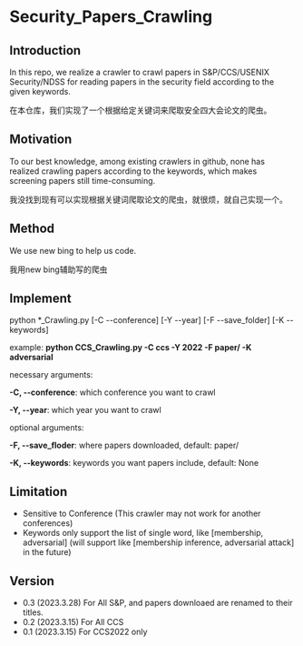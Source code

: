 # Security_Papers_Crawling
## Introduction
In this repo, we realize a crawler to crawl papers in S&P/CCS/USENIX Security/NDSS for reading papers in the security field according to the given keywords.

在本仓库，我们实现了一个根据给定关键词来爬取安全四大会论文的爬虫。

## Motivation
To our best knowledge, among existing crawlers in github, none has realized crawling papers according to the keywords, which makes screening papers still time-consuming.

我没找到现有可以实现根据关键词爬取论文的爬虫，就很烦，就自己实现一个。

## Method
We use new bing to help us code.

我用new bing辅助写的爬虫

## Implement
python *_Crawling.py [-C --conference] [-Y --year] [-F --save_folder] [-K --keywords]

example: **python CCS_Crawling.py -C ccs -Y 2022 -F paper/ -K adversarial**

necessary arguments:

**-C, --conference**:      which conference you want to crawl

**-Y, --year**:            which year you want to crawl

optional arguments:

**-F, --save_floder**:     where papers downloaded, default: paper/

**-K, --keywords**:        keywords you want papers include, default: None

## Limitation
- Sensitive to Conference (This crawler may not work for another conferences)
- Keywords only support the list of single word, like [membership, adversarial] (will support like [membership inference, adversarial attack] in the future)

## Version
- 0.3 (2023.3.28) For All S&P, and papers downloaed are renamed to their titles.
- 0.2 (2023.3.15) For All CCS
- 0.1 (2023.3.15) For CCS2022 only
